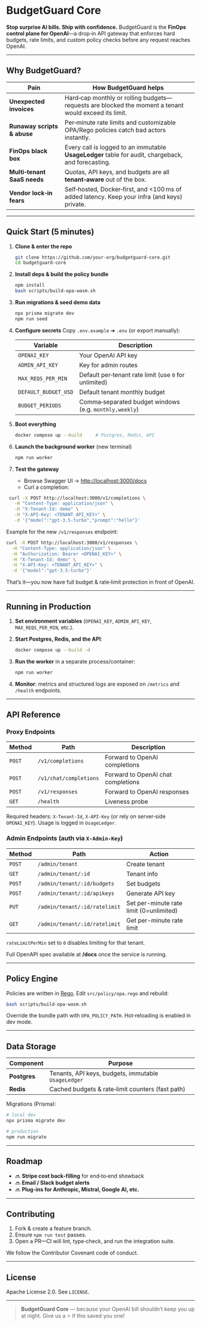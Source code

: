 # BudgetGuard Core

**Stop surprise AI bills. Ship with confidence.**
BudgetGuard is the **FinOps control plane for OpenAI**—a drop‑in API gateway that enforces hard budgets, rate limits, and custom policy checks before any request reaches OpenAI.

---

## Why BudgetGuard?

| Pain                        | How BudgetGuard helps                                                                                |
| --------------------------- | ---------------------------------------------------------------------------------------------------- |
| **Unexpected invoices**     | Hard‑cap monthly or rolling budgets—requests are blocked the moment a tenant would exceed its limit. |
| **Runaway scripts & abuse** | Per‑minute rate limits and customizable OPA/Rego policies catch bad actors instantly.                |
| **FinOps black box**        | Every call is logged to an immutable **UsageLedger** table for audit, chargeback, and forecasting.   |
| **Multi‑tenant SaaS needs** | Quotas, API keys, and budgets are all **tenant‑aware** out of the box.                               |
| **Vendor lock‑in fears**    | Self‑hosted, Docker‑first, and <100 ms of added latency. Keep your infra (and keys) private.         |

---

## Quick Start (5 minutes)

1. **Clone & enter the repo**

   ```bash
   git clone https://github.com/your-org/budgetguard-core.git
   cd budgetguard-core
   ```

2. **Install deps & build the policy bundle**

   ```bash
   npm install
   bash scripts/build-opa-wasm.sh
   ```

3. **Run migrations & seed demo data**

   ```bash
   npx prisma migrate dev
   npm run seed
   ```

4. **Configure secrets**
   Copy `.env.example` ➜ `.env` (or export manually):

   | Variable             | Description                                            |
   | -------------------- | ------------------------------------------------------ |
   | `OPENAI_KEY`         | Your OpenAI API key                                    |
   | `ADMIN_API_KEY`      | Key for admin routes                                   |
   | `MAX_REQS_PER_MIN`   | Default per‑tenant rate limit (use `0` for unlimited)                |
   | `DEFAULT_BUDGET_USD` | Default tenant monthly budget                          |
   | `BUDGET_PERIODS`     | Comma‑separated budget windows (e.g. `monthly,weekly`) |

5. **Boot everything**

   ```bash
   docker compose up --build     # Postgres, Redis, API
   ```

6. **Launch the background worker** (new terminal)

   ```bash
   npm run worker
   ```

7. **Test the gateway**

   * Browse Swagger UI → [http://localhost:3000/docs](http://localhost:3000/docs)
   * Curl a completion:

```bash
 curl -X POST http://localhost:3000/v1/completions \
   -H "Content-Type: application/json" \
   -H "X-Tenant-Id: demo" \
   -H "X-API-Key: <TENANT_API_KEY>" \
   -d '{"model":"gpt-3.5-turbo","prompt":"hello"}'
```

Example for the new `/v1/responses` endpoint:

```bash
curl -X POST http://localhost:3000/v1/responses \
  -H "Content-Type: application/json" \
  -H "Authorization: Bearer <OPENAI_KEY>" \
  -H "X-Tenant-Id: demo" \
  -H "X-API-Key: <TENANT_API_KEY>" \
  -d '{"model":"gpt-3.5-turbo"}'
```

That’s it—you now have full budget & rate‑limit protection in front of OpenAI.

---

## Running in Production

1. **Set environment variables** (`OPENAI_KEY`, `ADMIN_API_KEY`, `MAX_REQS_PER_MIN`, etc.).
2. **Start Postgres, Redis, and the API**:

   ```bash
   docker compose up --build -d
   ```
3. **Run the worker** in a separate process/container:

   ```bash
   npm run worker
   ```
4. **Monitor**: metrics and structured logs are exposed on `/metrics` and `/health` endpoints.

---

## API Reference

### Proxy Endpoints

| Method | Path                   | Description                        |
| ------ | ---------------------- | ---------------------------------- |
| `POST` | `/v1/completions`      | Forward to OpenAI completions      |
| `POST` | `/v1/chat/completions` | Forward to OpenAI chat completions |
| `POST` | `/v1/responses`        | Forward to OpenAI responses        |
| `GET`  | `/health`              | Liveness probe                     |

Required headers: `X-Tenant-Id`, `X-API-Key` (or rely on server‑side `OPENAI_KEY`). Usage is logged in `UsageLedger`.

### Admin Endpoints (auth via `X-Admin-Key`)

| Method | Path                        | Action           |
| ------ | --------------------------- | ---------------- |
| `POST` | `/admin/tenant`             | Create tenant    |
| `GET`  | `/admin/tenant/:id`         | Tenant info      |
| `POST` | `/admin/tenant/:id/budgets` | Set budgets      |
| `POST` | `/admin/tenant/:id/apikeys` | Generate API key |
| `PUT`  | `/admin/tenant/:id/ratelimit` | Set per-minute rate limit (0=unlimited) |
| `GET`  | `/admin/tenant/:id/ratelimit` | Get per-minute rate limit |

`rateLimitPerMin` set to `0` disables limiting for that tenant.

Full OpenAPI spec available at **/docs** once the service is running.

---

## Policy Engine

Policies are written in [Rego](https://www.openpolicyagent.org/). Edit `src/policy/opa.rego` and rebuild:

```bash
bash scripts/build-opa-wasm.sh
```

Override the bundle path with `OPA_POLICY_PATH`. Hot‑reloading is enabled in dev mode.

---

## Data Storage

| Component    | Purpose                                             |
| ------------ | --------------------------------------------------- |
| **Postgres** | Tenants, API keys, budgets, immutable `UsageLedger` |
| **Redis**    | Cached budgets & rate‑limit counters (fast path)    |

Migrations (Prisma):

```bash
# local dev
npx prisma migrate dev

# production
npm run migrate
```

---

## Roadmap

* 🔜 **Stripe cost back‑filling** for end‑to‑end showback
* 🔜 **Email / Slack budget alerts**
* 🔜 **Plug‑ins for Anthropic, Mistral, Google AI, etc.**

---

## Contributing

1. Fork & create a feature branch.
2. Ensure `npm run test` passes.
3. Open a PR—CI will lint, type‑check, and run the integration suite.

We follow the Contributor Covenant code of conduct.

---

## License

Apache License 2.0. See `LICENSE`.

---

> **BudgetGuard Core** — because your OpenAI bill shouldn’t keep you up at night.
> Give us a ⭐ if this saved you one!
